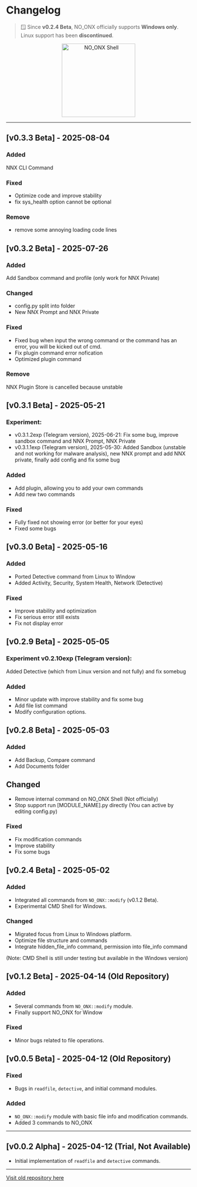 # Changelog
> :window: Since **v0.2.4 Beta**, NO_ONX officially supports **Windows only**. Linux support has been **discontinued**.
> 
<p align="center">
  <a href="https://github.com/DevStatesSmp/NO_ONX-old">
    <img src="https://github.com/user-attachments/assets/a5b967f8-bc49-464a-8f89-787f6c972886" width="200" alt="NO_ONX Shell" title="NO_ONX - Lightweight Security Tool" />
  </a>
</p>

---
## [v0.3.3 Beta] - 2025-08-04
### Added
NNX CLI Command

### Fixed
- Optimize code and improve stability
- fix sys_health option cannot be optional
  
### Remove
- remove some annoying loading code lines

## [v0.3.2 Beta] - 2025-07-26
### Added
Add Sandbox command and profile (only work for NNX Private)

### Changed
- config.py split into folder
- New NNX Prompt and NNX Private

### Fixed
- Fixed bug when input the wrong command or the command has an error, you will be kicked out of cmd.
- Fix plugin command error nofication
- Optimized plugin command

### Remove
NNX Plugin Store is cancelled because unstable

## [v0.3.1 Beta] - 2025-05-21
### Experiment:
- v0.3.1.2exp (Telegram version), 2025-06-21: Fix some bug, improve sandbox command and NNX Prompt, NNX Private
- v0.3.1.1exp (Telegram version), 2025-05-30: Added Sandbox (unstable and not working for malware analysis), new NNX prompt and add NNX private, finally add config and fix some bug
### Added
- Add plugin, allowing you to add your own commands
- Add new two commands

### Fixed
- Fully fixed not showing error (or better for your eyes)
- Fixed some bugs

## [v0.3.0 Beta] - 2025-05-16
### Added
- Ported Detective command from Linux to Window
- Added Activity, Security, System Health, Network (Detective)

### Fixed
- Improve stability and optimization
- Fix serious error still exists
- Fix not display error
  
## [v0.2.9 Beta] - 2025-05-05
### Experiment v0.2.10exp (Telegram version): 
Added Detective (which from Linux version and not fully) and fix somebug

### Added
- Minor update with improve stability and fix some bug
- Add file list command
- Modify configuration options.

## [v0.2.8 Beta] - 2025-05-03
### Added
- Add Backup, Compare command
- Add Documents folder

## Changed
- Remove internal command on NO_ONX Shell (Not officially)
- Stop support run [MODULE_NAME].py directly (You can active by editing config.py)

### Fixed
- Fix modification commands
- Improve stability
- Fix some bugs

## [v0.2.4 Beta] - 2025-05-02
### Added
- Integrated all commands from `NO_ONX::modify` (v0.1.2 Beta).
- Experimental CMD Shell for Windows.

### Changed
- Migrated focus from Linux to Windows platform.
- Optimize file structure and commands
- Integrate hidden_file_info command, permission into file_info command

(Note: CMD Shell is still under testing but available in the Windows version)

## [v0.1.2 Beta] - 2025-04-14 (Old Repository)
### Added
- Several commands from `NO_ONX::modify` module.
- Finally support NO_ONX for Window

### Fixed
- Minor bugs related to file operations.


## [v0.0.5 Beta] - 2025-04-12 (Old Repository)
### Fixed
- Bugs in `readfile`, `detective`, and initial command modules.

### Added
- `NO_ONX::modify` module with basic file info and modification commands.
- Added 3 commands to NO_ONX
---

## [v0.0.2 Alpha] - 2025-04-12 (Trial, Not Available)
- Initial implementation of `readfile` and `detective` commands.

---
[Visit old repository here](https://github.com/DevStatesSmp/NO_ONX-old)
